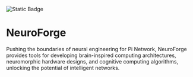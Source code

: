 ![Static Badge](https://img.shields.io/badge/Pi_Network-violet)


# NeuroForge
Pushing the boundaries of neural engineering for Pi Network, NeuroForge provides tools for developing brain-inspired computing architectures, neuromorphic hardware designs, and cognitive computing algorithms, unlocking the potential of intelligent networks.
